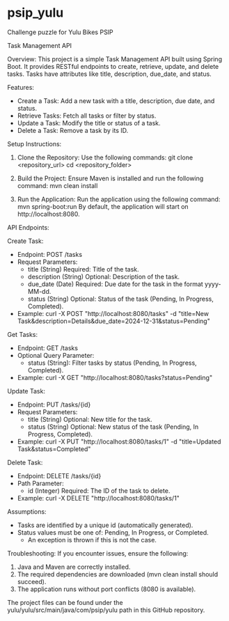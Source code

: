 # psip_yulu
Challenge puzzle for Yulu Bikes PSIP

Task Management API

Overview:
This project is a simple Task Management API built using Spring Boot. It provides RESTful endpoints to create, retrieve, update, and delete tasks. Tasks have attributes like title, description, due_date, and status.

Features:
- Create a Task: Add a new task with a title, description, due date, and status.
- Retrieve Tasks: Fetch all tasks or filter by status.
- Update a Task: Modify the title or status of a task.
- Delete a Task: Remove a task by its ID.

Setup Instructions:
1. Clone the Repository:
   Use the following commands:
   git clone <repository_url>
   cd <repository_folder>

2. Build the Project:
   Ensure Maven is installed and run the following command:
   mvn clean install

3. Run the Application:
   Run the application using the following command:
   mvn spring-boot:run
   By default, the application will start on http://localhost:8080.

API Endpoints:

Create Task:
- Endpoint: POST /tasks
- Request Parameters:
  - title (String) Required: Title of the task.
  - description (String) Optional: Description of the task.
  - due_date (Date) Required: Due date for the task in the format yyyy-MM-dd.
  - status (String) Optional: Status of the task (Pending, In Progress, Completed).
- Example:
  curl -X POST "http://localhost:8080/tasks" -d "title=New Task&description=Details&due_date=2024-12-31&status=Pending"

Get Tasks:
- Endpoint: GET /tasks
- Optional Query Parameter:
  - status (String): Filter tasks by status (Pending, In Progress, Completed).
- Example:
  curl -X GET "http://localhost:8080/tasks?status=Pending"

Update Task:
- Endpoint: PUT /tasks/{id}
- Request Parameters:
  - title (String) Optional: New title for the task.
  - status (String) Optional: New status of the task (Pending, In Progress, Completed).
- Example:
  curl -X PUT "http://localhost:8080/tasks/1" -d "title=Updated Task&status=Completed"

Delete Task:
- Endpoint: DELETE /tasks/{id}
- Path Parameter:
  - id (Integer) Required: The ID of the task to delete.
- Example:
  curl -X DELETE "http://localhost:8080/tasks/1"

Assumptions:
- Tasks are identified by a unique id (automatically generated).
- Status values must be one of: Pending, In Progress, or Completed.
    - An exception is thrown if this is not the case.

Troubleshooting:
If you encounter issues, ensure the following:
1. Java and Maven are correctly installed.
2. The required dependencies are downloaded (mvn clean install should succeed).
3. The application runs without port conflicts (8080 is available).

The project files can be found under the yulu/yulu/src/main/java/com/psip/yulu path in this GitHub repository.
